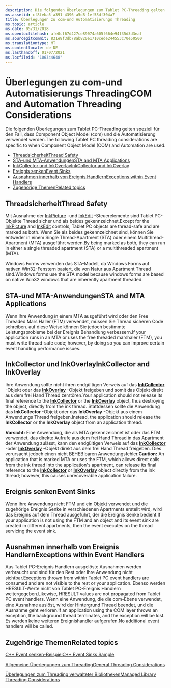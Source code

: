 ```yaml
---
description: Die folgenden Überlegungen zum Tablet PC-Threading gelten speziell für den Fall, dass Component Object Model (com) und die Automatisierung verwendet werden.
ms.assetid: cf8feba5-a391-4396-a5d8-1ef58df304a7
title: Überlegungen zu com-und Automatisierungs Threading
ms.topic: article
ms.date: 05/31/2018
ms.openlocfilehash: afe0cf67d427ce89074a605f664e94f35d3d3eaf
ms.sourcegitcommit: 831e8f3db78ab820e1710cede244553c70e50500
ms.translationtype: MT
ms.contentlocale: de-DE
ms.lasthandoff: 01/07/2021
ms.locfileid: "106344648"
---
```

# <a name="com-and-automation-threading-considerations"></a><span data-ttu-id="28a41-103">Überlegungen zu com-und Automatisierungs Threading</span><span class="sxs-lookup"><span data-stu-id="28a41-103">COM and Automation Threading Considerations</span></span>

<span data-ttu-id="28a41-104">Die folgenden Überlegungen zum Tablet PC-Threading gelten speziell für den Fall, dass Component Object Model (com) und die Automatisierung verwendet werden.</span><span class="sxs-lookup"><span data-stu-id="28a41-104">The following Tablet PC threading considerations are specific to when Component Object Model (COM) and Automation are used.</span></span>

-   [<span data-ttu-id="28a41-105">Threadsicherheit</span><span class="sxs-lookup"><span data-stu-id="28a41-105">Thread Safety</span></span>](#thread-safety)
-   [<span data-ttu-id="28a41-106">STA-und MTA-Anwendungen</span><span class="sxs-lookup"><span data-stu-id="28a41-106">STA and MTA Applications</span></span>](#sta-and-mta-applications)
-   [<span data-ttu-id="28a41-107">InkCollector und InkOverlay</span><span class="sxs-lookup"><span data-stu-id="28a41-107">InkCollector and InkOverlay</span></span>](#inkcollector-and-inkoverlay)
-   [<span data-ttu-id="28a41-108">Ereignis senken</span><span class="sxs-lookup"><span data-stu-id="28a41-108">Event Sinks</span></span>](#event-sinks)
-   [<span data-ttu-id="28a41-109">Ausnahmen innerhalb von Ereignis Handlern</span><span class="sxs-lookup"><span data-stu-id="28a41-109">Exceptions within Event Handlers</span></span>](#exceptions-within-event-handlers)
-   [<span data-ttu-id="28a41-110">Zugehörige Themen</span><span class="sxs-lookup"><span data-stu-id="28a41-110">Related topics</span></span>](#related-topics)

## <a name="thread-safety"></a><span data-ttu-id="28a41-111">Threadsicherheit</span><span class="sxs-lookup"><span data-stu-id="28a41-111">Thread Safety</span></span>

<span data-ttu-id="28a41-112">Mit Ausnahme der [InkPicture](inkpicture-control.md) -und [InkEdit](inkedit-control.md) -Steuerelemente sind Tablet PC-Objekte Thread sicher und als beides gekennzeichnet.</span><span class="sxs-lookup"><span data-stu-id="28a41-112">Except for the [InkPicture](inkpicture-control.md) and [InkEdit](inkedit-control.md) controls, Tablet PC objects are thread-safe and are marked as both.</span></span> <span data-ttu-id="28a41-113">Wenn Sie als beides gekennzeichnet sind, können Sie entweder in einem Single Thread-Apartment (STA) oder einem Multithread-Apartment (MTA) ausgeführt werden.</span><span class="sxs-lookup"><span data-stu-id="28a41-113">By being marked as both, they can run in either a single threaded apartment (STA) or a multithreaded apartment (MTA).</span></span>

<span data-ttu-id="28a41-114">Windows Forms verwenden das STA-Modell, da Windows Forms auf nativen Win32-Fenstern basiert, die von Natur aus Apartment Thread sind.</span><span class="sxs-lookup"><span data-stu-id="28a41-114">Windows forms use the STA model because windows forms are based on native Win32 windows that are inherently apartment threaded.</span></span>

## <a name="sta-and-mta-applications"></a><span data-ttu-id="28a41-115">STA-und MTA-Anwendungen</span><span class="sxs-lookup"><span data-stu-id="28a41-115">STA and MTA Applications</span></span>

<span data-ttu-id="28a41-116">Wenn Ihre Anwendung in einem MTA ausgeführt wird oder den Free Threaded Mars Haller (FTM) verwendet, müssen Sie Thread sicheren Code schreiben. auf diese Weise können Sie jedoch bestimmte Leistungsprobleme bei der Ereignis Behandlung verbessern.</span><span class="sxs-lookup"><span data-stu-id="28a41-116">If your application runs in an MTA or uses the free threaded marshaler (FTM), you must write thread-safe code; however, by doing so you can improve certain event handling performance issues.</span></span>

## <a name="inkcollector-and-inkoverlay"></a><span data-ttu-id="28a41-117">InkCollector und InkOverlay</span><span class="sxs-lookup"><span data-stu-id="28a41-117">InkCollector and InkOverlay</span></span>

<span data-ttu-id="28a41-118">Ihre Anwendung sollte nicht ihren endgültigen Verweis auf das [**InkCollector**](inkcollector-class.md) -Objekt oder das [**InkOverlay**](inkoverlay-class.md) -Objekt freigeben und somit das Objekt direkt aus dem frei Hand Thread zerstören.</span><span class="sxs-lookup"><span data-stu-id="28a41-118">Your application should not release its final reference to the [**InkCollector**](inkcollector-class.md) or the [**InkOverlay**](inkoverlay-class.md) object, thus destroying the object, directly from the ink thread.</span></span> <span data-ttu-id="28a41-119">Stattdessen sollte die Anwendung das **InkCollector** -Objekt oder das **InkOverlay** -Objekt aus einem Anwendungs Thread freigeben.</span><span class="sxs-lookup"><span data-stu-id="28a41-119">Instead, the application should release the **InkCollector** or the **InkOverlay** object from an application thread.</span></span>

<span data-ttu-id="28a41-120">**Vorsicht:** Eine Anwendung, die als MTA gekennzeichnet ist oder das FTM verwendet, das direkte Aufrufe aus dem frei Hand Thread in das Apartment der Anwendung zulässt, kann den endgültigen Verweis auf das [**InkCollector**](inkcollector-class.md) -oder [**InkOverlay**](inkoverlay-class.md) -Objekt direkt aus dem frei Hand Thread freigeben. Dies verursacht jedoch einen nicht BEHEB baren Anwendungsfehler.</span><span class="sxs-lookup"><span data-stu-id="28a41-120">**Caution:** An application that is marked MTA or uses the FTM, which allows direct calls from the ink thread into the application's apartment, can release its final reference to the [**InkCollector**](inkcollector-class.md) or [**InkOverlay**](inkoverlay-class.md) object directly from the ink thread; however, this causes unrecoverable application failure.</span></span>

## <a name="event-sinks"></a><span data-ttu-id="28a41-121">Ereignis senken</span><span class="sxs-lookup"><span data-stu-id="28a41-121">Event Sinks</span></span>

<span data-ttu-id="28a41-122">Wenn Ihre Anwendung nicht FTM und ein Objekt verwendet und die zugehörige Ereignis Senke in verschiedenen Apartments erstellt wird, wird das Ereignis auf dem Thread ausgeführt, der die Ereignis Senke bedient.</span><span class="sxs-lookup"><span data-stu-id="28a41-122">If your application is not using the FTM and an object and its event sink are created in different apartments, then the event executes on the thread servicing the event sink.</span></span>

## <a name="exceptions-within-event-handlers"></a><span data-ttu-id="28a41-123">Ausnahmen innerhalb von Ereignis Handlern</span><span class="sxs-lookup"><span data-stu-id="28a41-123">Exceptions within Event Handlers</span></span>

<span data-ttu-id="28a41-124">Aus Tablet PC-Ereignis Handlern ausgelöste Ausnahmen werden verbraucht und sind für den Rest oder Ihre Anwendung nicht sichtbar.</span><span class="sxs-lookup"><span data-stu-id="28a41-124">Exceptions thrown from within Tablet PC event handlers are consumed and are not visible to the rest or your application.</span></span> <span data-ttu-id="28a41-125">Ebenso werden HRESULT-Werte nicht von Tablet PC-Ereignis Handlern weitergegeben.</span><span class="sxs-lookup"><span data-stu-id="28a41-125">Likewise, HRESULT values are not propagated from Tablet PC event handlers.</span></span> <span data-ttu-id="28a41-126">Wenn eine Anwendung, die die com-Ebene verwendet, eine Ausnahme auslöst, wird der Hintergrund Thread beendet, und die Ausnahme geht verloren.</span><span class="sxs-lookup"><span data-stu-id="28a41-126">If an application using the COM layer throws an exception, the background thread terminates, and the exception will be lost.</span></span> <span data-ttu-id="28a41-127">Es werden keine weiteren Ereignishandler aufgerufen.</span><span class="sxs-lookup"><span data-stu-id="28a41-127">No additional event handlers will be called.</span></span>

## <a name="related-topics"></a><span data-ttu-id="28a41-128">Zugehörige Themen</span><span class="sxs-lookup"><span data-stu-id="28a41-128">Related topics</span></span>

<dl> <dt>

[<span data-ttu-id="28a41-129">C++ Event senken-Beispiel</span><span class="sxs-lookup"><span data-stu-id="28a41-129">C++ Event Sinks Sample</span></span>](c---event-sinks-sample.md)
</dt> <dt>

[<span data-ttu-id="28a41-130">Allgemeine Überlegungen zum Threading</span><span class="sxs-lookup"><span data-stu-id="28a41-130">General Threading Considerations</span></span>](general-threading-considerations.md)
</dt> <dt>

[<span data-ttu-id="28a41-131">Überlegungen zum Threading verwalteter Bibliotheken</span><span class="sxs-lookup"><span data-stu-id="28a41-131">Managed Library Threading Considerations</span></span>](managed-library-threading-considerations.md)
</dt> </dl>

 

 



